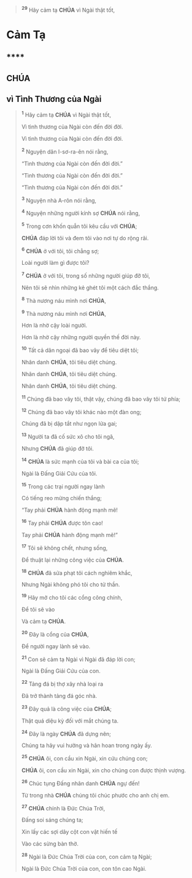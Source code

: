 > <sup><b>29</b></sup> Hãy cảm tạ **CHÚA** vì Ngài thật tốt,

# Cảm Tạ

## \*\*\*\*

## CHÚA

## vì Tình Thương của Ngài

> <sup><b>1</b></sup> Hãy cảm tạ **CHÚA** vì Ngài thật tốt,
>
> Vì tình thương của Ngài còn đến đời đời.
>
> Vì tình thương của Ngài còn đến đời đời.
>
> <sup><b>2</b></sup> Nguyện dân I-sơ-ra-ên nói rằng,
>
> “Tình thương của Ngài còn đến đời đời.”
>
> “Tình thương của Ngài còn đến đời đời.”
>
> “Tình thương của Ngài còn đến đời đời.”
>
> <sup><b>3</b></sup> Nguyện nhà A-rôn nói rằng,
>
> <sup><b>4</b></sup> Nguyện những người kính sợ **CHÚA** nói rằng,
>
> <sup><b>5</b></sup> Trong cơn khốn quẫn tôi kêu cầu với **CHÚA**;
>
> **CHÚA** đáp lời tôi và đem tôi vào nơi tự do rộng rãi.
>
> <sup><b>6</b></sup> **CHÚA** ở với tôi, tôi chẳng sợ;
>
> Loài người làm gì được tôi?
>
> <sup><b>7</b></sup> **CHÚA** ở với tôi, trong số những người giúp đỡ tôi,
>
> Nên tôi sẽ nhìn những kẻ ghét tôi một cách đắc thắng.
>
> <sup><b>8</b></sup> Thà nương náu mình nơi **CHÚA**,
>
> <sup><b>9</b></sup> Thà nương náu mình nơi **CHÚA**,
>
> Hơn là nhờ cậy loài người.
>
> Hơn là nhờ cậy những người quyền thế đời này.
>
> <sup><b>10</b></sup> Tất cả dân ngoại đã bao vây để tiêu diệt tôi;
>
> Nhân danh **CHÚA**, tôi tiêu diệt chúng.
>
> Nhân danh **CHÚA**, tôi tiêu diệt chúng.
>
> Nhân danh **CHÚA**, tôi tiêu diệt chúng.
>
> <sup><b>11</b></sup> Chúng đã bao vây tôi, thật vậy, chúng đã bao vây tôi tứ phía;
>
> <sup><b>12</b></sup> Chúng đã bao vây tôi khác nào một đàn ong;
>
> Chúng đã bị dập tắt như ngọn lửa gai;
>
> <sup><b>13</b></sup> Người ta đã cố sức xô cho tôi ngã,
>
> Nhưng **CHÚA** đã giúp đỡ tôi.
>
> <sup><b>14</b></sup> **CHÚA** là sức mạnh của tôi và bài ca của tôi;
>
> Ngài là Đấng Giải Cứu của tôi.
>
> <sup><b>15</b></sup> Trong các trại người ngay lành
>
> Có tiếng reo mừng chiến thắng;
>
> “Tay phải **CHÚA** hành động mạnh mẽ!
>
> <sup><b>16</b></sup> Tay phải **CHÚA** được tôn cao!
>
> Tay phải **CHÚA** hành động mạnh mẽ!”
>
> <sup><b>17</b></sup> Tôi sẽ không chết, nhưng sống,
>
> Để thuật lại những công việc của **CHÚA**.
>
> <sup><b>18</b></sup> **CHÚA** đã sửa phạt tôi cách nghiêm khắc,
>
> Nhưng Ngài không phó tôi cho tử thần.
>
> <sup><b>19</b></sup> Hãy mở cho tôi các cổng công chính,
>
> Để tôi sẽ vào
>
> Và cảm tạ **CHÚA**.
>
> <sup><b>20</b></sup> Đây là cổng của **CHÚA**,
>
> Để người ngay lành sẽ vào.
>
> <sup><b>21</b></sup> Con sẽ cảm tạ Ngài vì Ngài đã đáp lời con;
>
> Ngài là Đấng Giải Cứu của con.
>
> <sup><b>22</b></sup> Tảng đá bị thợ xây nhà loại ra
>
> Đã trở thành tảng đá góc nhà.
>
> <sup><b>23</b></sup> Đây quả là công việc của **CHÚA**;
>
> Thật quá diệu kỳ đối với mắt chúng ta.
>
> <sup><b>24</b></sup> Đây là ngày **CHÚA** đã dựng nên;
>
> Chúng ta hãy vui hưởng và hân hoan trong ngày ấy.
>
> <sup><b>25</b></sup> **CHÚA** ôi, con cầu xin Ngài, xin cứu chúng con;
>
> **CHÚA** ôi, con cầu xin Ngài, xin cho chúng con được thịnh vượng.
>
> <sup><b>26</b></sup> Chúc tụng Đấng nhân danh **CHÚA** ngự đến!
>
> Từ trong nhà **CHÚA** chúng tôi chúc phước cho anh chị em.
>
> <sup><b>27</b></sup> **CHÚA** chính là Đức Chúa Trời,
>
> Đấng soi sáng chúng ta;
>
> Xin lấy các sợi dây cột con vật hiến tế
>
> Vào các sừng bàn thờ.
>
> <sup><b>28</b></sup> Ngài là Đức Chúa Trời của con, con cảm tạ Ngài;
>
> Ngài là Đức Chúa Trời của con, con tôn cao Ngài.
